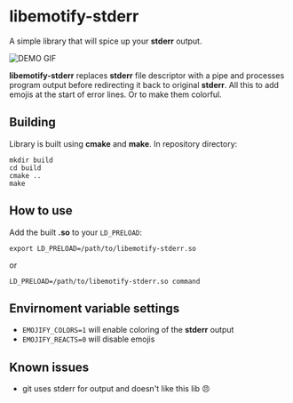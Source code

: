 # libemotify-stderr

A simple library that will spice up your **stderr** output.

![DEMO GIF](demo.gif)

**libemotify-stderr** replaces **stderr** file descriptor with a pipe and processes program output before redirecting it back to original **stderr**.
All this to add emojis at the start of error lines.
Or to make them colorful.

## Building
Library is built using **cmake** and **make**.
In repository directory:
```
mkdir build
cd build
cmake ..
make
```

## How to use
Add the built **.so** to your `LD_PRELOAD`:
```
export LD_PRELOAD=/path/to/libemotify-stderr.so
```
or
```
LD_PRELOAD=/path/to/libemotify-stderr.so command
```

## Envirnoment variable settings
* `EMOJIFY_COLORS=1` will enable coloring of the **stderr** output
* `EMOJIFY_REACTS=0` will disable emojis

## Known issues
* git uses stderr for output and doesn't like this lib 😠
